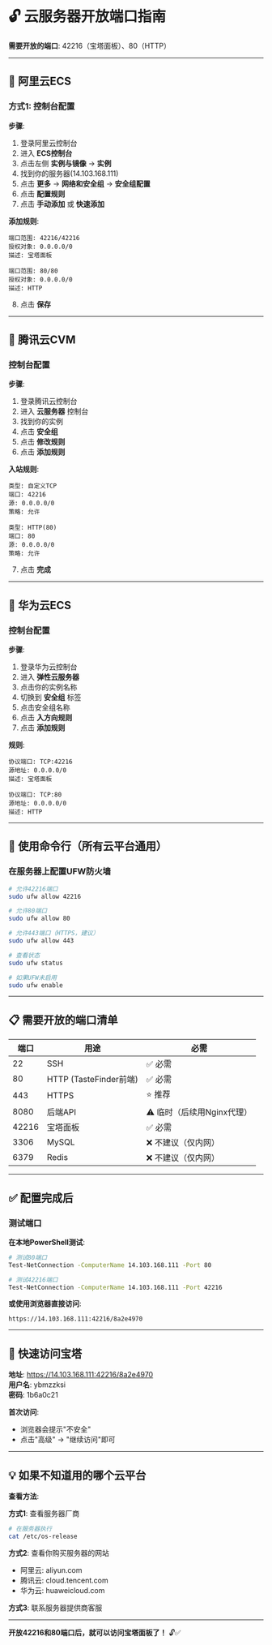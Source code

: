 # 🔓 云服务器开放端口指南

**需要开放的端口**: 42216（宝塔面板）、80（HTTP）

---

## 🔧 阿里云ECS

### 方式1: 控制台配置

**步骤**:
1. 登录阿里云控制台
2. 进入 **ECS控制台**
3. 点击左侧 **实例与镜像** → **实例**
4. 找到你的服务器(14.103.168.111)
5. 点击 **更多** → **网络和安全组** → **安全组配置**
6. 点击 **配置规则**
7. 点击 **手动添加** 或 **快速添加**

**添加规则**:
```
端口范围: 42216/42216
授权对象: 0.0.0.0/0
描述: 宝塔面板
```

```
端口范围: 80/80
授权对象: 0.0.0.0/0
描述: HTTP
```

8. 点击 **保存**

---

## 🔧 腾讯云CVM

### 控制台配置

**步骤**:
1. 登录腾讯云控制台
2. 进入 **云服务器** 控制台
3. 找到你的实例
4. 点击 **安全组**
5. 点击 **修改规则**
6. 点击 **添加规则**

**入站规则**:
```
类型: 自定义TCP
端口: 42216
源: 0.0.0.0/0
策略: 允许
```

```
类型: HTTP(80)
端口: 80
源: 0.0.0.0/0
策略: 允许
```

7. 点击 **完成**

---

## 🔧 华为云ECS

### 控制台配置

**步骤**:
1. 登录华为云控制台
2. 进入 **弹性云服务器**
3. 点击你的实例名称
4. 切换到 **安全组** 标签
5. 点击安全组名称
6. 点击 **入方向规则**
7. 点击 **添加规则**

**规则**:
```
协议端口: TCP:42216
源地址: 0.0.0.0/0
描述: 宝塔面板
```

```
协议端口: TCP:80
源地址: 0.0.0.0/0
描述: HTTP
```

---

## 🔧 使用命令行（所有云平台通用）

### 在服务器上配置UFW防火墙

```bash
# 允许42216端口
sudo ufw allow 42216

# 允许80端口
sudo ufw allow 80

# 允许443端口（HTTPS，建议）
sudo ufw allow 443

# 查看状态
sudo ufw status

# 如果UFW未启用
sudo ufw enable
```

---

## 📋 需要开放的端口清单

| 端口 | 用途 | 必需 |
|------|------|------|
| 22 | SSH | ✅ 必需 |
| 80 | HTTP (TasteFinder前端) | ✅ 必需 |
| 443 | HTTPS | ⭐ 推荐 |
| 8080 | 后端API | ⚠️ 临时（后续用Nginx代理）|
| 42216 | 宝塔面板 | ✅ 必需 |
| 3306 | MySQL | ❌ 不建议（仅内网）|
| 6379 | Redis | ❌ 不建议（仅内网）|

---

## ✅ 配置完成后

### 测试端口

**在本地PowerShell测试**:
```bash
# 测试80端口
Test-NetConnection -ComputerName 14.103.168.111 -Port 80

# 测试42216端口
Test-NetConnection -ComputerName 14.103.168.111 -Port 42216
```

**或使用浏览器直接访问**:
```
https://14.103.168.111:42216/8a2e4970
```

---

## 🎯 快速访问宝塔

**地址**: https://14.103.168.111:42216/8a2e4970  
**用户名**: ybmzzksi  
**密码**: 1b6a0c21

**首次访问**:
- 浏览器会提示"不安全"
- 点击"高级" → "继续访问"即可

---

## 💡 如果不知道用的哪个云平台

**查看方法**:

**方式1**: 查看服务器厂商
```bash
# 在服务器执行
cat /etc/os-release
```

**方式2**: 查看你购买服务器的网站
- 阿里云: aliyun.com
- 腾讯云: cloud.tencent.com
- 华为云: huaweicloud.com

**方式3**: 联系服务器提供商客服

---

**开放42216和80端口后，就可以访问宝塔面板了！** 🔓✅

